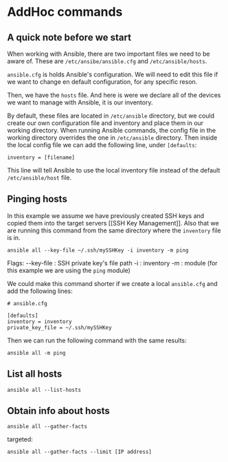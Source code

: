 # AddHoc commands


## A quick note before we start
When working with Ansible, there are two important files we need to be aware of. These are `/etc/ansibe/ansible.cfg` and `/etc/ansible/hosts`.

`ansible.cfg` is holds Ansible's configuration. We will need to edit this file if we want to change en default configuration, for any specific reson.

Then, we have the `hosts` file. And here is were we declare all of the devices we want to manage with Ansible, it is our inventory.

By default, these files are located in `/etc/ansible` directory, but we could create our own configuration file and inventory and place them in our working directory. When running Ansible commands, the config file in the working directory overrides the one in `/etc/ansible` directory. Then inside the local config file we can add the following line, under `[defaults`:
```
inventory = [filename]
```
This line will tell Ansible to use the local inventory file instead of the default `/etc/ansible/host` file.

## Pinging hosts
In this example we assume we have previously created SSH keys and copied them into the target servers [[SSH Key Management]]. Also that we are running this command from the same directory where the `inventory` file is in. 
```
ansible all --key-file ~/.ssh/mySSHKey -i inventory -m ping
```
Flags:
--key-file : SSH private key's file path
-i : inventory
-m : module (for this example we are using the `ping` module)

We could make this command shorter if we create a local `ansible.cfg` and add the following lines:

```
# ansible.cfg

[defaults]
inventory = inventory
private_key_file = ~/.ssh/mySSHKey
```

Then we can run the following command with the same results:
```
ansible all -m ping
```

## List all hosts

```
ansible all --list-hosts
```

## Obtain info about hosts

```
ansible all --gather-facts
```

targeted:
```
ansible all --gather-facts --limit [IP address]
```
